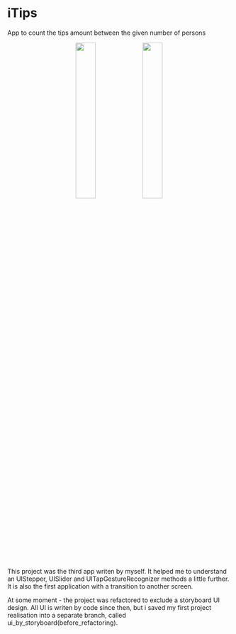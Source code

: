 # iTips
App to count the tips amount between the given number of persons

<p align="center">
<img src="https://user-images.githubusercontent.com/82824022/210358474-e2a8eb1e-2329-4153-a49f-f0e69be6d610.PNG" width=30% height=30%><img src="https://user-images.githubusercontent.com/82824022/210358464-65f8e64a-30d1-4044-8e94-ad025e56d9ac.PNG" width=30% height=30%>
</p>

This project was the third app writen by myself. It helped me to understand an UIStepper, UISlider and UITapGestureRecognizer methods a little further.
It is also the first application with a transition to another screen.

At some moment - the project was refactored to exclude a storyboard UI design. All UI is writen by code since then, but i saved my first project realisation into a separate branch, called ui_by_storyboard(before_refactoring).

